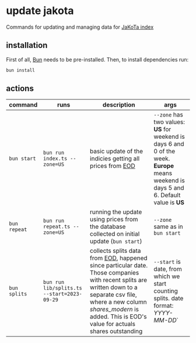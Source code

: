 # update jakota

Commands for updating and managing data for [JaKoTa index](https://jakotaindex.com)

## installation

First of all, [Bun](https://bun.sh) needs to be pre-installed. Then, to install dependencies run:

```bash
bun install
```

## actions

| command | runs | description | args |
| --- | --- | --- | --- |
| `bun start` | `bun run index.ts --zone=US` | basic update of the indicies getting all prices from [EOD](https://eodhd.com/) | `--zone` has two values: **US** for weekend is days 6 and 0 of the week. **Europe** means weekend is days 5 and 6. Default value is **US** |
| `bun repeat` | `bun run repeat.ts --zone=US` | running the update using prices from the database collected on initial update (`bun start`) | `--zone` same as in `bun start` |
| `bun splits` | `bun run lib/splits.ts --start=2023-09-29` | collects splits data from [EOD](https://eodhd.com/), happened since particular date. Those companies with recent splits are written down to a separate csv file, where a new column _shares_modern_ is added. This is EOD's value for actuals shares outstanding | `--start` is date, from which we start counting splits. date format: _YYYY-MM-DD_` |
